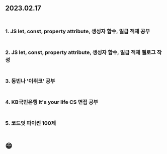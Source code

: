 ## 2023.02.17<br/><br/>

### 1. JS let, const, property attribute, 생성자 함수, 일급 객체 공부<br/><br/>
### 2. JS let, const, property attribute, 생성자 함수, 일급 객체  벨로그 작성<br/><br/>
### 3. 동빈나 '이취코' 공부<br/><br/>
### 4. KB국민은행 It's your life CS 면접 공부<br/><br/>
### 5. 코드잇 파이썬 100제<br/><br/>
## 😁
